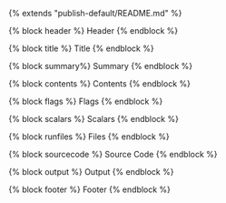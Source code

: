 {% extends "publish-default/README.md" %}

{% block header %}
Header
{% endblock %}

{% block title %}
Title
{% endblock %}

{% block summary%}
Summary
{% endblock %}

{% block contents %}
Contents
{% endblock %}

{% block flags %}
Flags
{% endblock %}

{% block scalars %}
Scalars
{% endblock %}

{% block runfiles %}
Files
{% endblock %}

{% block sourcecode %}
Source Code
{% endblock %}

{% block output %}
Output
{% endblock %}

{% block footer %}
Footer
{% endblock %}
